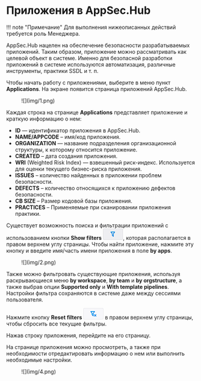 # Приложения в AppSec.Hub

!!! note "Примечание"
    Для выполнения нижеописанных действий требуется роль Менеджера.

AppSec.Hub нацелен на обеспечение безопасности разрабатываемых приложений. Таким образом, приложение можно рассматривать как целевой объект в системе. Именно для безопасной разработки приложений в системе используются автоматизация, различные инструменты, практики SSDL и т. п.

Чтобы начать работу с приложениями, выберите в меню пункт **Applications**. На экране появится страница приложений AppSec.Hub.

<figure markdown>![](img/1.png)</figure>

Каждая строка на странице **Applications** представляет приложение и краткую информацию о нем:

* **ID** — идентификатор приложения в AppSec.Hub.
* **NAME/APPCODE** – имя/код приложения.
* **ORGANIZATION** — название подразделения организационной структуры, к которому относится приложение.
* **CREATED** – дата создания приложения.
* **WRI** (Weighted Risk Index) — взвешенный риск-индекс. Используется для оценки текущего бизнес-риска приложения.
* **ISSUES** – количество найденных в приложении проблем безопасности.
* **DEFECTS** – количество относящихся к приложению дефектов безопасности.
* **CB SIZE** – Размер кодовой базы приложения.
* **PRACTICES** – Применяемые при сканировании приложения практики.

Существует возможность поиска и фильтрации приложений с использованием кнопки **Show filters** ![](img/filter.png), которая располагается в правом верхнем углу страницы. Чтобы найти приложение, нажмите эту кнопку и введите имя/часть имени приложения в поле **by apps**.

<figure markdown>![](img/2.png)</figure>

Также можно фильтровать существующие приложения, используя раскрывающиеся меню **by workspace**, **by team** и **by orgstructure**, а также выбрав опции **Supported only** и **With template pipelines**. Настройки фильтра сохраняются в системе даже между сессиями пользователя.

Нажмите кнопку **Reset filters** ![](img/rfilter.png) в правом верхнем углу страницы, чтобы сбросить все текущие фильтры.

Нажав строку приложения, перейдите на его страницу.

На странице приложения можно просмотреть, а также при необходимости отредактировать информацию о нем или выполнить необходимые настройки.

<figure markdown>![](img/4.png)</figure>